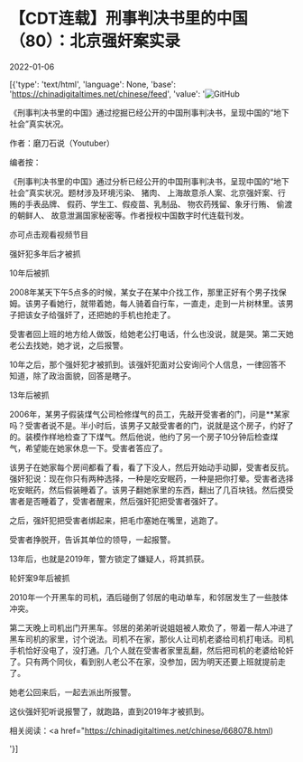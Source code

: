 # 【CDT连载】刑事判决书里的中国（80）：北京强奸案实录

2022-01-06

[{'type': 'text/html', 'language': None, 'base': 'https://chinadigitaltimes.net/chinese/feed', 'value': '![GitHub](https://chinadigitaltimes.net/chinese/files/2021/09/刑事判决书里的中国-791x1024.jpg)



《刑事判决书里的中国》通过挖掘已经公开的中国刑事判决书，呈现中国的“地下社会”真实状况。 

作者：磨刀石说（Youtuber）



编者按：

《刑事判决书里的中国》通过分析已经公开的中国刑事判决书，呈现中国的“地下社会”真实状况。题材涉及环境污染、 猪肉、 上海故意杀人案、北京强奸案、行贿的手表品牌、 假药、学生工、假疫苗、乳制品、 物农药残留、象牙行贿、 偷渡的朝鲜人、 故意泄漏国家秘密等。作者授权中国数字时代连载刊发。

亦可点击观看视频节目





强奸犯多年后才被抓

10年后被抓

2008年某天下午5点多的时候，某女子在某中介找工作，那里正好有个男子找保姆。该男子看她行，就带着她，每人骑着自行车，一直走，走到一片树林里。该男子把该女子给强奸了，还把她的手机也抢走了。

受害者回上班的地方给人做饭，给她老公打电话，什么也没说，就是哭。第二天她老公去找她，她才说，之后报警。

10年之后，那个强奸犯才被抓到。该强奸犯面对公安询问个人信息，一律回答不知道，除了政治面貌，回答是瞎子。

13年后被抓

2006年，某男子假装煤气公司检修煤气的员工，先敲开受害者的门，问是**某家吗？受害者说不是。半小时后，该男子又敲受害者的门，说就是这个房子，约好了的。装模作样地检查了下煤气。然后他说，他约了另一个房子10分钟后检查煤气，希望能在她家休息一下。受害者答应了。

该男子在她家每个房间都看了看，看了下没人，然后开始动手动脚，受害者反抗。强奸犯说：现在你只有两种选择，一种是吃安眠药，一种是把你打晕。受害者选择吃安眠药，然后假装睡着了。该男子翻她家里的东西，翻出了几百块钱。然后摸受害者是否睡着了，受害者醒来，然后强奸犯把受害者强奸了。

之后，强奸犯把受害者绑起来，把毛巾塞她在嘴里，逃跑了。

受害者挣脱开，告诉其单位的领导，一起报警。

13年后，也就是2019年，警方锁定了嫌疑人，将其抓获。

轮奸案9年后被抓

2010年一个开黑车的司机，酒后碰倒了邻居的电动单车，和邻居发生了一些肢体冲突。

第二天晚上司机出门开黑车。邻居的弟弟听说姐姐被人欺负了，带着一帮人冲进了黑车司机的家里，讨个说法。司机不在家，那伙人让司机老婆给司机打电话。司机手机恰好没电了，没打通。几个人就在受害者家里乱翻，然后把司机的老婆给轮奸了。只有两个同伙，看到别人老公不在家，没参加，因为明天还要上班就提前走了。

她老公回来后，一起去派出所报警。

这伙强奸犯听说报警了，就跑路，直到2019年才被抓到。

相关阅读：<a href="https://chinadigitaltimes.net/chinese/668078.html)

'}]